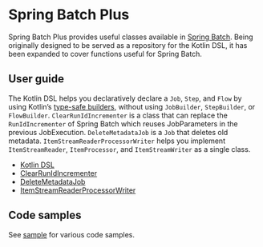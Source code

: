 # Spring Batch Plus

Spring Batch Plus provides useful classes available in [Spring Batch](https://github.com/spring-projects/spring-batch). Being originally designed to be served as a repository for the Kotlin DSL, it has been expanded to cover functions useful for Spring Batch.

## User guide

The Kotlin DSL helps you declaratively declare a `Job`, `Step`, and `Flow` by using Kotlin’s [type-safe builders](https://kotlinlang.org/docs/type-safe-builders.html), without using `JobBuilder`, `StepBuilder`, or `FlowBuilder`. `ClearRunIdIncrementer` is a class that can replace the `RunIdIncrementer` of Spring Batch which reuses JobParameters in the previous JobExecution. `DeleteMetadataJob` is a `Job` that deletes old metadata. `ItemStreamReaderProcessorWriter` helps you implement `ItemStreamReader`, `ItemProcessor`, and `ItemStreamWriter` as a single class.

- [Kotlin DSL](./configuration/kotlin-dsl/README.md)
- [ClearRunIdIncrementer](./job/clear-run-id-incrementer.md)
- [DeleteMetadataJob](./job/delete-metadata-job.md)
- [ItemStreamReaderProcessorWriter](./step/item-stream-reader-processor-writer.md)

## Code samples

See [sample](../../spring-batch-plus-sample/) for various code samples.
